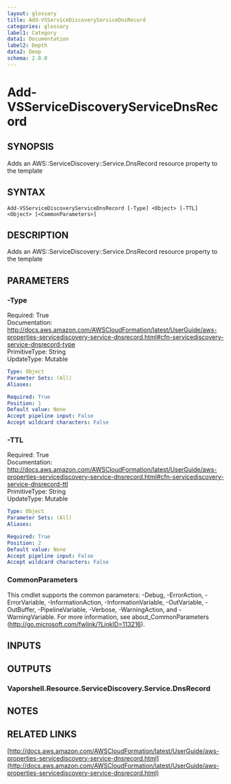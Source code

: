 ```yaml
---
layout: glossary
title: Add-VSServiceDiscoveryServiceDnsRecord
categories: glossary
label1: Category
data1: Documentation
label2: Depth
data2: Deep
schema: 2.0.0
---
```


# Add-VSServiceDiscoveryServiceDnsRecord

## SYNOPSIS
Adds an AWS::ServiceDiscovery::Service.DnsRecord resource property to the template

## SYNTAX

```
Add-VSServiceDiscoveryServiceDnsRecord [-Type] <Object> [-TTL] <Object> [<CommonParameters>]
```

## DESCRIPTION
Adds an AWS::ServiceDiscovery::Service.DnsRecord resource property to the template

## PARAMETERS

### -Type
Required: True    
Documentation: http://docs.aws.amazon.com/AWSCloudFormation/latest/UserGuide/aws-properties-servicediscovery-service-dnsrecord.html#cfn-servicediscovery-service-dnsrecord-type    
PrimitiveType: String    
UpdateType: Mutable

```yaml
Type: Object
Parameter Sets: (All)
Aliases:

Required: True
Position: 1
Default value: None
Accept pipeline input: False
Accept wildcard characters: False
```

### -TTL
Required: True    
Documentation: http://docs.aws.amazon.com/AWSCloudFormation/latest/UserGuide/aws-properties-servicediscovery-service-dnsrecord.html#cfn-servicediscovery-service-dnsrecord-ttl    
PrimitiveType: String    
UpdateType: Mutable

```yaml
Type: Object
Parameter Sets: (All)
Aliases:

Required: True
Position: 2
Default value: None
Accept pipeline input: False
Accept wildcard characters: False
```

### CommonParameters
This cmdlet supports the common parameters: -Debug, -ErrorAction, -ErrorVariable, -InformationAction, -InformationVariable, -OutVariable, -OutBuffer, -PipelineVariable, -Verbose, -WarningAction, and -WarningVariable.
For more information, see about_CommonParameters (http://go.microsoft.com/fwlink/?LinkID=113216).

## INPUTS

## OUTPUTS

### Vaporshell.Resource.ServiceDiscovery.Service.DnsRecord

## NOTES

## RELATED LINKS

[http://docs.aws.amazon.com/AWSCloudFormation/latest/UserGuide/aws-properties-servicediscovery-service-dnsrecord.html](http://docs.aws.amazon.com/AWSCloudFormation/latest/UserGuide/aws-properties-servicediscovery-service-dnsrecord.html)

